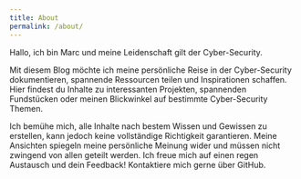 ```yaml
---
title: About
permalink: /about/
---
```

Hallo, ich bin Marc und meine Leidenschaft gilt der Cyber-Security.

Mit diesem Blog möchte ich meine persönliche Reise in der Cyber-Security dokumentieren, spannende Ressourcen teilen und Inspirationen schaffen. Hier findest du Inhalte zu interessanten Projekten, spannenden Fundstücken oder meinen Blickwinkel auf bestimmte Cyber-Security Themen. 

Ich bemühe mich, alle Inhalte nach bestem Wissen und Gewissen zu erstellen, kann jedoch keine vollständige Richtigkeit garantieren. Meine Ansichten spiegeln meine persönliche Meinung wider und müssen nicht zwingend von allen geteilt werden. Ich freue mich auf einen regen Austausch und dein Feedback! Kontaktiere mich gerne über GitHub. 